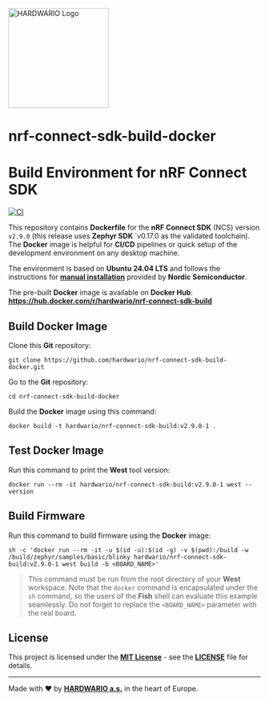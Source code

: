 <a href="https://www.hardwario.com"><img src="https://www.hardwario.com/ci/assets/hw-logo.svg" width="200" alt="HARDWARIO Logo"></a>

# nrf-connect-sdk-build-docker
# Build Environment for nRF Connect SDK

[![CI](https://github.com/hardwario/nrf-connect-sdk-build-docker/actions/workflows/main.yml/badge.svg)](https://github.com/hardwario/nrf-connect-sdk-build-docker/actions/workflows/main.yml)

This repository contains **Dockerfile** for the **nRF Connect SDK** (NCS) version `v2.9.0` (this release uses **Zephyr SDK** `v0.17.0 as the validated toolchain). The **Docker** image is helpful for **CI/CD** pipelines or quick setup of the development environment on any desktop machine.

The environment is based on **Ubuntu 24.04 LTS** and follows the instructions for [**manual installation**](https://docs.nordicsemi.com/bundle/ncs-latest/page/nrf/installation/installing.html) provided by **Nordic Semiconductor**.

The pre-built **Docker** image is available on **Docker Hub**:<br>
**https://hub.docker.com/r/hardwario/nrf-connect-sdk-build**

## Build Docker Image

Clone this **Git** repository:

```
git clone https://github.com/hardwario/nrf-connect-sdk-build-docker.git
```

Go to the **Git** repository:

```
cd nrf-connect-sdk-build-docker
```

Build the **Docker** image using this command:

```
docker build -t hardwario/nrf-connect-sdk-build:v2.9.0-1 .
```

## Test Docker Image

Run this command to print the **West** tool version:

```
docker run --rm -it hardwario/nrf-connect-sdk-build:v2.9.0-1 west --version
```

## Build Firmware

Run this command to build firmware using the **Docker** image:

```
sh -c 'docker run --rm -it -u $(id -u):$(id -g) -v $(pwd):/build -w /build/zephyr/samples/basic/blinky hardwario/nrf-connect-sdk-build:v2.9.0-1 west build -b <BOARD_NAME>'
```

> This command must be run from the root directory of your **West** workspace. Note that the `docker` command is encapsulated under the `sh` command, so the users of the **Fish** shell can evaluate this example seamlessly. Do not forget to replace the `<BOARD_NAME>` parameter with the real board.

## License

This project is licensed under the [**MIT License**](https://opensource.org/licenses/MIT) - see the [**LICENSE**](LICENSE) file for details.

---

Made with ❤️ by [**HARDWARIO a.s.**](https://www.hardwario.com) in the heart of Europe.
